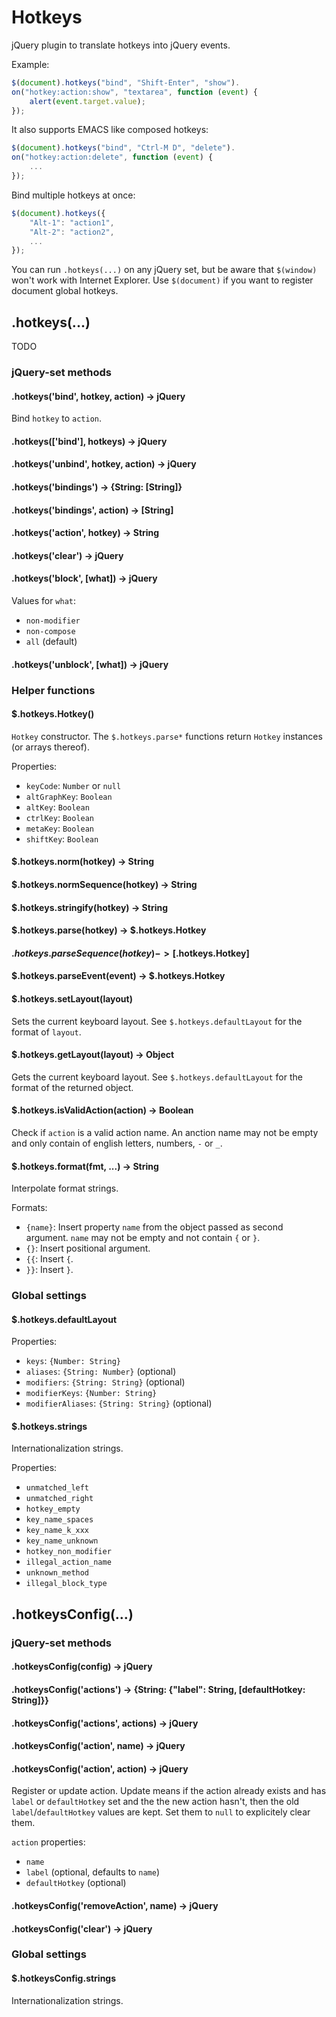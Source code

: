 Hotkeys
=======

jQuery plugin to translate hotkeys into jQuery events.

Example:

```javascript
$(document).hotkeys("bind", "Shift-Enter", "show").
on("hotkey:action:show", "textarea", function (event) {
	alert(event.target.value);
});
```

It also supports EMACS like composed hotkeys:

```javascript
$(document).hotkeys("bind", "Ctrl-M D", "delete").
on("hotkey:action:delete", function (event) {
	...
});
```

Bind multiple hotkeys at once:

```javascript
$(document).hotkeys({
	"Alt-1": "action1",
	"Alt-2": "action2",
	...
});
```

You can run `.hotkeys(...)` on any jQuery set, but be aware that `$(window)`
won't work with Internet Explorer. Use `$(document)` if you want to register
document global hotkeys.


.hotkeys(...)
-------------

TODO

### jQuery-set methods

#### .hotkeys('bind', hotkey, action) -> jQuery

Bind `hotkey` to `action`.

#### .hotkeys(['bind'], hotkeys) -> jQuery
#### .hotkeys('unbind', hotkey, action) -> jQuery
#### .hotkeys('bindings') -> {String: [String]}
#### .hotkeys('bindings', action) -> [String]
#### .hotkeys('action', hotkey) -> String
#### .hotkeys('clear') -> jQuery
#### .hotkeys('block', [what]) -> jQuery

Values for `what`:
 * `non-modifier`
 * `non-compose`
 * `all` (default)

#### .hotkeys('unblock', [what]) -> jQuery

### Helper functions

#### $.hotkeys.Hotkey()

`Hotkey` constructor. The `$.hotkeys.parse*` functions return `Hotkey` instances
(or arrays thereof).

Properties:
 * `keyCode`: `Number` or `null`
 * `altGraphKey`: `Boolean`
 * `altKey`: `Boolean`
 * `ctrlKey`: `Boolean`
 * `metaKey`: `Boolean`
 * `shiftKey`: `Boolean`

#### $.hotkeys.norm(hotkey) -> String
#### $.hotkeys.normSequence(hotkey) -> String
#### $.hotkeys.stringify(hotkey) -> String
#### $.hotkeys.parse(hotkey) -> $.hotkeys.Hotkey
#### $.hotkeys.parseSequence(hotkey) -> [$.hotkeys.Hotkey]
#### $.hotkeys.parseEvent(event) -> $.hotkeys.Hotkey
#### $.hotkeys.setLayout(layout)

Sets the current keyboard layout. See `$.hotkeys.defaultLayout` for the format
of `layout`.

#### $.hotkeys.getLayout(layout) -> Object

Gets the current keyboard layout. See `$.hotkeys.defaultLayout` for the format
of the returned object.

#### $.hotkeys.isValidAction(action) -> Boolean

Check if `action` is a valid action name. An anction name may not be empty and
only contain of english letters, numbers, `-` or `_`.

#### $.hotkeys.format(fmt, ...) -> String

Interpolate format strings.

Formats:
 * `{name}`: Insert property `name` from the object passed as second argument.
   `name` may not be empty and not contain `{` or `}`.
 * `{}`: Insert positional argument.
 * `{{`: Insert `{`.
 * `}}`: Insert `}`.

### Global settings

#### $.hotkeys.defaultLayout

Properties:
 * `keys`: `{Number: String}`
 * `aliases`: `{String: Number}` (optional)
 * `modifiers`: `{String: String}` (optional)
 * `modifierKeys`: `{Number: String}`
 * `modifierAliases`: `{String: String}` (optional)

#### $.hotkeys.strings

Internationalization strings.

Properties:
 * `unmatched_left`
 * `unmatched_right`
 * `hotkey_empty`
 * `key_name_spaces`
 * `key_name_k_xxx`
 * `key_name_unknown`
 * `hotkey_non_modifier`
 * `illegal_action_name`
 * `unknown_method`
 * `illegal_block_type`

.hotkeysConfig(...)
-------------------

### jQuery-set methods

#### .hotkeysConfig(config) -> jQuery
#### .hotkeysConfig('actions') -> {String: {"label": String, [defaultHotkey: String]}}
#### .hotkeysConfig('actions', actions) -> jQuery
#### .hotkeysConfig('action', name) -> jQuery
#### .hotkeysConfig('action', action) -> jQuery

Register or update action. Update means if the action already exists and
has `label` or `defaultHotkey` set and the the new action hasn't, then the
old `label`/`defaultHotkey` values are kept. Set them to `null` to explicitely
clear them.

`action` properties:
 * `name`
 * `label` (optional, defaults to `name`)
 * `defaultHotkey` (optional)

#### .hotkeysConfig('removeAction', name) -> jQuery
#### .hotkeysConfig('clear') -> jQuery

### Global settings

#### $.hotkeysConfig.strings

Internationalization strings.
